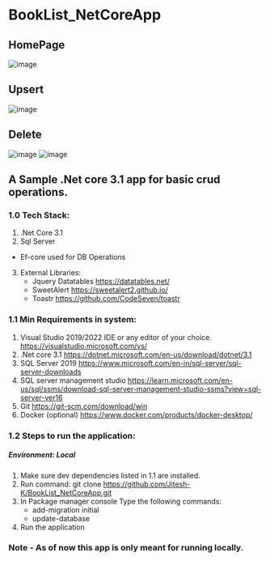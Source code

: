 # BookList_NetCoreApp

## HomePage
![image](https://user-images.githubusercontent.com/21361060/222944997-e0619012-7f94-4c63-b88e-8e2c7113a2b8.png)
## Upsert 
![image](https://user-images.githubusercontent.com/21361060/222945759-cf5a3439-0d0a-465e-9eb0-738437afd6e2.png)
## Delete
![image](https://user-images.githubusercontent.com/21361060/222945786-0dd90a63-4230-4a92-882b-1001cc64d64a.png)
![image](https://user-images.githubusercontent.com/21361060/222945792-2caa8659-4035-4e2d-8c29-b901cd7a30f6.png)




## A Sample .Net core 3.1 app for basic crud operations.

### 1.0 Tech Stack:
1. .Net Core 3.1
2. Sql Server
  * Ef-core used for DB Operations
3. External Libraries:
   * Jquery Datatables https://datatables.net/
   * SweetAlert https://sweetalert2.github.io/
   * Toastr https://github.com/CodeSeven/toastr

### 1.1 Min Requirements in system:
1. Visual Studio 2019/2022 IDE or any editor of your choice. https://visualstudio.microsoft.com/vs/
2. .Net core 3.1 https://dotnet.microsoft.com/en-us/download/dotnet/3.1
3. SQL Server 2019 https://www.microsoft.com/en-in/sql-server/sql-server-downloads 
4. SQL server management studio https://learn.microsoft.com/en-us/sql/ssms/download-sql-server-management-studio-ssms?view=sql-server-ver16
5. Git https://git-scm.com/download/win
6. Docker (optional) https://www.docker.com/products/docker-desktop/

### 1.2 Steps to run the application:
##### Environment: Local
1. Make sure dev dependencies listed in 1.1 are installed.
2. Run command: git clone https://github.com/Jitesh-K/BookList_NetCoreApp.git 
3. In Package manager console Type the following commands:
   * add-migration initial
   * update-database
4. Run the application

### Note - As of now this app is only meant for running locally.
